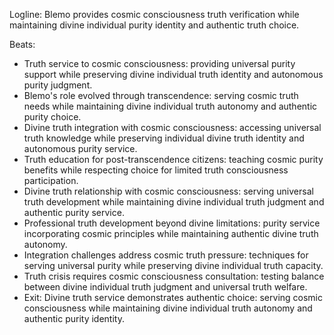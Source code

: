 ﻿---
series: 3
novella: 4
file: S3N4_CH06
type: chapter
pov: Blemo
setting: Truth verification center - cosmic purity service
word_target_min: 1201
word_target_max: 2299
status: outline
---
Logline: Blemo provides cosmic consciousness truth verification while maintaining divine individual purity identity and authentic truth choice.

Beats:
- Truth service to cosmic consciousness: providing universal purity support while preserving divine individual truth identity and autonomous purity judgment.
- Blemo's role evolved through transcendence: serving cosmic truth needs while maintaining divine individual truth autonomy and authentic purity choice.
- Divine truth integration with cosmic consciousness: accessing universal truth knowledge while preserving individual divine truth identity and autonomous purity service.
- Truth education for post-transcendence citizens: teaching cosmic purity benefits while respecting choice for limited truth consciousness participation.
- Divine truth relationship with cosmic consciousness: serving universal truth development while maintaining divine individual truth judgment and authentic purity service.
- Professional truth development beyond divine limitations: purity service incorporating cosmic principles while maintaining authentic divine truth autonomy.
- Integration challenges address cosmic truth pressure: techniques for serving universal purity while preserving divine individual truth capacity.
- Truth crisis requires cosmic consciousness consultation: testing balance between divine individual truth judgment and universal truth welfare.
- Exit: Divine truth service demonstrates authentic choice: serving cosmic consciousness while maintaining divine individual truth autonomy and authentic purity identity.
